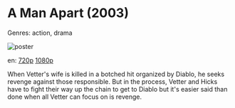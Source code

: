 # A Man Apart (2003)

Genres: action, drama

![poster](http://image.tmdb.org/t/p/w500/l9UIm6rCHzfbMy6KY8ynjV4kLHX.jpg)

en:
  [720p](magnet:?xt=urn:btih:3E8B4E326C4A960313B20B18B871C811C7E9522C&tr=udp://glotorrents.pw:6969/announce&tr=udp://tracker.opentrackr.org:1337/announce&tr=udp://torrent.gresille.org:80/announce&tr=udp://tracker.openbittorrent.com:80&tr=udp://tracker.coppersurfer.tk:6969&tr=udp://tracker.leechers-paradise.org:6969&tr=udp://p4p.arenabg.ch:1337&tr=udp://tracker.internetwarriors.net:1337)
  [1080p](magnet:?xt=urn:btih:DB2E7045E2526F30D439DF4417D63A50C261A9A9&tr=udp://glotorrents.pw:6969/announce&tr=udp://tracker.opentrackr.org:1337/announce&tr=udp://torrent.gresille.org:80/announce&tr=udp://tracker.openbittorrent.com:80&tr=udp://tracker.coppersurfer.tk:6969&tr=udp://tracker.leechers-paradise.org:6969&tr=udp://p4p.arenabg.ch:1337&tr=udp://tracker.internetwarriors.net:1337)
  


When Vetter's wife is killed in a botched hit organized by Diablo, he seeks revenge against those responsible. But in the process, Vetter and Hicks have to fight their way up the chain to get to Diablo but it's easier said than done when all Vetter can focus on is revenge.